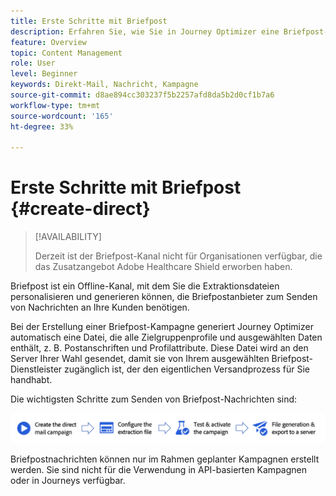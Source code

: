 ```yaml
---
title: Erste Schritte mit Briefpost
description: Erfahren Sie, wie Sie in Journey Optimizer eine Briefpost-Nachricht erstellen und senden.
feature: Overview
topic: Content Management
role: User
level: Beginner
keywords: Direkt-Mail, Nachricht, Kampagne
source-git-commit: d8ae894cc303237f5b2257afd8da5b2d0cf1b7a6
workflow-type: tm+mt
source-wordcount: '165'
ht-degree: 33%

---
```


# Erste Schritte mit Briefpost {#create-direct}

>[!AVAILABILITY]
>
>Derzeit ist der Briefpost-Kanal nicht für Organisationen verfügbar, die das Zusatzangebot Adobe Healthcare Shield erworben haben.
>

Briefpost ist ein Offline-Kanal, mit dem Sie die Extraktionsdateien personalisieren und generieren können, die Briefpostanbieter zum Senden von Nachrichten an Ihre Kunden benötigen.

Bei der Erstellung einer Briefpost-Kampagne generiert Journey Optimizer automatisch eine Datei, die alle Zielgruppenprofile und ausgewählten Daten enthält, z. B. Postanschriften und Profilattribute. Diese Datei wird an den Server Ihrer Wahl gesendet, damit sie von Ihrem ausgewählten Briefpost-Dienstleister zugänglich ist, der den eigentlichen Versandprozess für Sie handhabt.

Die wichtigsten Schritte zum Senden von Briefpost-Nachrichten sind:

![](assets/dm-creation-process.png)

Briefpostnachrichten können nur im Rahmen geplanter Kampagnen erstellt werden. Sie sind nicht für die Verwendung in API-basierten Kampagnen oder in Journeys verfügbar.


